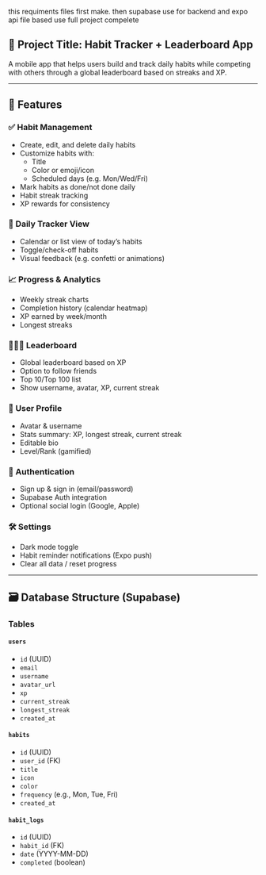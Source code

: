 this requiments files first make. then supabase use for backend and expo api file based use full project compelete

## 📌 Project Title: Habit Tracker + Leaderboard App

A mobile app that helps users build and track daily habits while competing with others through a global leaderboard based on streaks and XP.

---

## 🚀 Features

### ✅ Habit Management

- Create, edit, and delete daily habits
- Customize habits with:
  - Title
  - Color or emoji/icon
  - Scheduled days (e.g. Mon/Wed/Fri)
- Mark habits as done/not done daily
- Habit streak tracking
- XP rewards for consistency

### 📅 Daily Tracker View

- Calendar or list view of today’s habits
- Toggle/check-off habits
- Visual feedback (e.g. confetti or animations)

### 📈 Progress & Analytics

- Weekly streak charts
- Completion history (calendar heatmap)
- XP earned by week/month
- Longest streaks

### 🧑‍🤝‍🧑 Leaderboard

- Global leaderboard based on XP
- Option to follow friends
- Top 10/Top 100 list
- Show username, avatar, XP, current streak

### 👤 User Profile

- Avatar & username
- Stats summary: XP, longest streak, current streak
- Editable bio
- Level/Rank (gamified)

### 🔐 Authentication

- Sign up & sign in (email/password)
- Supabase Auth integration
- Optional social login (Google, Apple)

### 🛠️ Settings

- Dark mode toggle
- Habit reminder notifications (Expo push)
- Clear all data / reset progress

---

## 🗃️ Database Structure (Supabase)

### Tables

#### `users`

- `id` (UUID)
- `email`
- `username`
- `avatar_url`
- `xp`
- `current_streak`
- `longest_streak`
- `created_at`

#### `habits`

- `id` (UUID)
- `user_id` (FK)
- `title`
- `icon`
- `color`
- `frequency` (e.g., Mon, Tue, Fri)
- `created_at`

#### `habit_logs`

- `id` (UUID)
- `habit_id` (FK)
- `date` (YYYY-MM-DD)
- `completed` (boolean)

